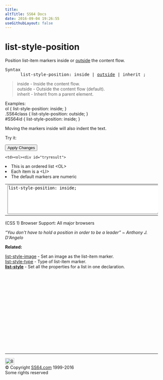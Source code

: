 ```yaml
---
title:
altTitle: SS64 Docs
date: 2016-09-04 19:26:55
useGithubLayout: false
---
```

<!-- #BeginLibraryItem "/Library/head_css.lbi" --><!-- #EndLibraryItem --><style type="text/css">
#tryresult {border: 2px solid green;}
</style>
<h1>list-style-position</h1>
<p> Position list-item markers inside or <u>outside</u> the content flow.</p>
<pre>Syntax
      list-style-position: inside | <u class="code">outside</u> | inherit ;</pre>
<blockquote>
<p><span class="code">inside</span> - Inside the content flow.<br>
<span class="code">outside</span> - Outside the content flow (default).<br>
<span class="code">inherit</span> - Inherit from a parent element.</p>
</blockquote>
<p>Examples:<br>
  <span class="code">ol { list-style-position: inside; }<br>
.SS64class { list-style-position: outside; }<br>
#SS64id { list-style-position: inside; }</span></p>
<p> Moving the markers <span class="code">inside</span> will also indent the text.</p>
<p>Try it:</p><input type="button" onclick="ApplyStyle()" value="Apply Changes">
<table>
  <tbody><tr>
    <td><textarea name="tryit" id="trycode" cols="60" rows="6" wrap="VIRTUAL" onfocus="this.style.background='#fff';" onblur="this.style.background='#eee';" tabindex="1">list-style-position: inside;</textarea></td>

    <td><ol><div id="tryresult">
<li>This is an ordered list &lt;OL&gt;</li>
<li>Each item is a &lt;LI&gt;</li>
      <li>The default markers are numeric</li>
</div>
</ol></td>
  </tr>
</tbody></table>

<p>(CSS 1) Browser Support: All major browsers </p>
<p class="quote"><i>“You don't have to hold a position in order to be a leader”   ~ Anthony J. D'Angelo</i></p><p><b>Related:</b></p>
<p><a href="list-style-image.html">list-style-image</a> - Set an image as the list-item marker.<br>
<a href="list-style-type.html">list-style-type</a> - Type of list-item marker.<br>
<b><a href="list-style.html">list-style</a></b> - Set all the properties for a list in one declaration.</p><!-- #BeginLibraryItem "/Library/foot_css.lbi" --><p>
<!-- CSS -->
<ins class="adsbygoogle" style="display:inline-block;width:300px;height:250px" data-ad-client="ca-pub-6140977852749469" data-ad-slot="2739097502"></ins>
<script>
(adsbygoogle = window.adsbygoogle || []).push({});
</script></p>
<hr>
<div id="bl" class="footer"><a href="list-style-position.html#"><img src="../images/top.png" width="30" height="22" alt="Back to the Top"></a></div>
<div id="br" class="footer, tagline">© Copyright <a href="../index.html">SS64.com</a> 1999-2016<br>
Some rights reserved</div><!-- #EndLibraryItem -->


